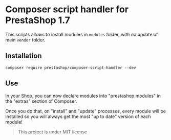 # Composer script handler for PrestaShop 1.7

This scripts allows to install modules in `modules` folder, with no update
of main `vendor` folder.

## Installation

```
composer require prestashop/composer-script-handler --dev
```

## Use

In your Shop, you can now declare modules into "prestashop.modules" in the "extras" section of Composer.

Once you do that, on "install" and "update" processes, every module will be installed so you will always get the most "up to date" version of each module!

> This project is under MIT license
